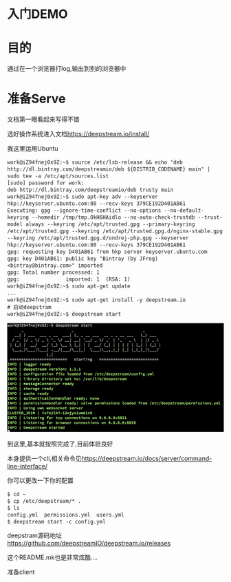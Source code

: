 # 入门DEMO

# 目的

通过在一个浏览器打log,输出到别的浏览器中

# 准备Serve

文档第一眼看起来写得不错

选好操作系统进入文档<https://deepstream.io/install/>

我这里运用Ubuntu

```shell
work@iZ94fnej0x9Z:~$ source /etc/lsb-release && echo "deb http://dl.bintray.com/deepstreamio/deb ${DISTRIB_CODENAME} main" | sudo tee -a /etc/apt/sources.list
[sudo] password for work:
deb http://dl.bintray.com/deepstreamio/deb trusty main
work@iZ94fnej0x9Z:~$ sudo apt-key adv --keyserver hkp://keyserver.ubuntu.com:80 --recv-keys 379CE192D401AB61
Executing: gpg --ignore-time-conflict --no-options --no-default-keyring --homedir /tmp/tmp.OkH6HAidlo --no-auto-check-trustdb --trust-model always --keyring /etc/apt/trusted.gpg --primary-keyring /etc/apt/trusted.gpg --keyring /etc/apt/trusted.gpg.d/nginx-stable.gpg --keyring /etc/apt/trusted.gpg.d/ondrej-php.gpg --keyserver hkp://keyserver.ubuntu.com:80 --recv-keys 379CE192D401AB61
gpg: requesting key D401AB61 from hkp server keyserver.ubuntu.com
gpg: key D401AB61: public key "Bintray (by JFrog) <bintray@bintray.com>" imported
gpg: Total number processed: 1
gpg:               imported: 1  (RSA: 1)
work@iZ94fnej0x9Z:~$ sudo apt-get update
...
work@iZ94fnej0x9Z:~$ sudo apt-get install -y deepstream.io
# 启动deepstram
work@iZ94fnej0x9Z:~$ deepstream start
```

![deepstream按照成功](QQ20161013-0.png)

到这里,基本就按照完成了,目前体验良好

本身提供一个cli,相关命令见<https://deepstream.io/docs/server/command-line-interface/>

你可以更改一下你的配置

```shell
$ cd ~
$ cp /etc/deepstream/* .
$ ls
config.yml  permissions.yml  users.yml
$ deepstream start -c config.yml
```

deepstram源码地址<https://github.com/deepstreamIO/deepstream.io/releases>

这个README.mk也是非常炫酷....

准备client

